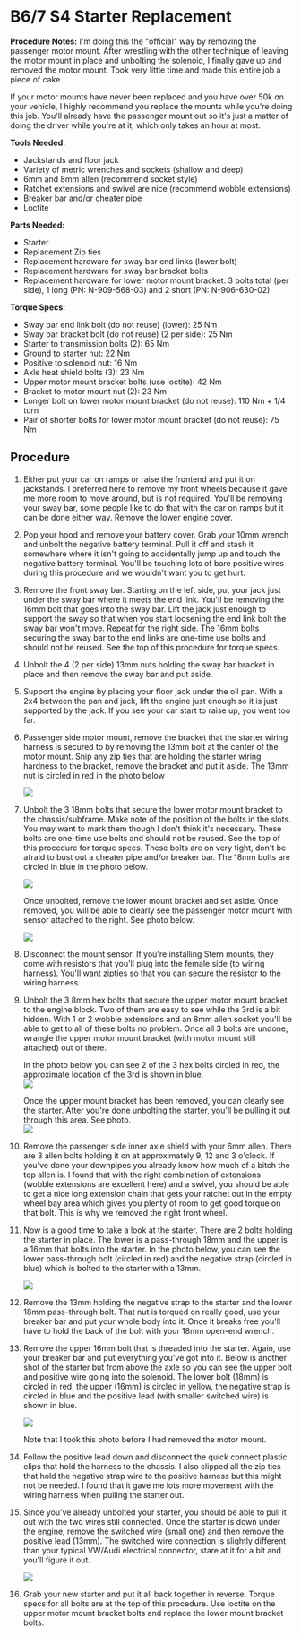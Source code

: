 # B6/7 S4 Starter Replacement

**Procedure Notes:** I'm doing this the "official" way by removing the passenger motor mount. After wrestling with the other technique of leaving the motor mount in place and unbolting the solenoid, I finally gave up and removed the motor mount. Took very little time and made this entire job a piece of cake.

If your motor mounts have never been replaced and you have over 50k on your vehicle, I highly recommend you replace the mounts while you're doing this job. You'll already have the passenger mount out so it's just a matter of doing the driver while you're at it, which only takes an hour at most.

**Tools Needed:**

* Jackstands and floor jack
* Variety of metric wrenches and sockets (shallow and deep)
* 6mm and 8mm allen (recommend socket style)
* Ratchet extensions and swivel are nice (recommend wobble extensions)
* Breaker bar and/or cheater pipe
* Loctite


**Parts Needed:**

* Starter
* Replacement Zip ties
* Replacement hardware for sway bar end links (lower bolt)
* Replacement hardware for sway bar bracket bolts
* Replacement hardware for lower motor mount bracket. 3 bolts total (per side), 1 long (PN: N-909-568-03) and 2 short (PN: N-906-630-02)

**Torque Specs:**

* Sway bar end link bolt (do not reuse) (lower): 25 Nm
* Sway bar bracket bolt (do not reuse) (2 per side): 25 Nm
* Starter to transmission bolts (2): 65 Nm
* Ground to starter nut: 22 Nm
* Positive to solenoid nut: 16 Nm
* Axle heat shield bolts (3): 23 Nm
* Upper motor mount bracket bolts (use loctite): 42 Nm
* Bracket to motor mount nut (2): 23 Nm
* Longer bolt on lower motor mount bracket (do not reuse): 110 Nm + 1/4 turn
* Pair of shorter bolts for lower motor mount bracket (do not reuse): 75 Nm

## Procedure

1. Either put your car on ramps or raise the frontend and put it on jackstands. I preferred here to remove my front wheels because it gave me more room to move around, but is not required. You'll be removing your sway bar, some people like to do that with the car on ramps but it can be done either way. Remove the lower engine cover.

2. Pop your hood and remove your battery cover. Grab your 10mm wrench and unbolt the negative battery terminal. Pull it off and stash it somewhere where it isn't going to accidentally jump up and touch the negative battery terminal. You'll be touching lots of bare positive wires during this procedure and we wouldn't want you to get hurt.

3. Remove the front sway bar. Starting on the left side, put your jack just under the sway bar where it meets the end link. You'll be removing the 16mm bolt that goes into the sway bar. Lift the jack just enough to support the sway so that when you start loosening the end link bolt the sway bar won't move. Repeat for the right side. The 16mm bolts securing the sway bar to the end links are one-time use bolts and should not be reused. See the top of this procedure for torque specs.

4. Unbolt the 4 (2 per side) 13mm nuts holding the sway bar bracket in place and then remove the sway bar and put aside.

5. Support the engine by placing your floor jack under the oil pan. With a 2x4 between the pan and jack, lift the engine just enough so it is just supported by the jack. If you see your car start to raise up, you went too far.

6. Passenger side motor mount, remove the bracket that the starter wiring harness is secured to by removing the 13mm bolt at the center of the motor mount. Snip any zip ties that are holding the starter wiring hardness to the bracket, remove the bracket and put it aside. The 13mm nut is circled in red in the photo below

    <img src="http://sandbox.enjoybeing.net/diy/S4/motor-mounts/mount1.jpg" />

7. Unbolt the 3 18mm bolts that secure the lower motor mount bracket to the chassis/subframe. Make note of the position of the bolts in the slots. You may want to mark them though I don't think it's necessary. These bolts are one-time use bolts and should not be reused. See the top of this procedure for torque specs. These bolts are on very tight, don't be afraid to bust out a cheater pipe and/or breaker bar. The 18mm bolts are circled in blue in the photo below.

    <img src="http://sandbox.enjoybeing.net/diy/S4/motor-mounts/mount1.jpg" />

    Once unbolted, remove the lower mount bracket and set aside. Once removed, you will be able to clearly see the passenger motor mount with sensor attached to the right. See photo below.

    <img src="http://sandbox.enjoybeing.net/diy/S4/motor-mounts/mount2.jpg" />

8. Disconnect the mount sensor. If you're installing Stern mounts, they come with resistors that you'll plug into the female side (to wiring harness). You'll want zipties so that you can secure the resistor to the wiring harness.

9. Unbolt the 3 8mm hex bolts that secure the upper motor mount bracket to the engine block. Two of them are easy to see while the 3rd is a bit hidden. With 1 or 2 wobble extensions and an 8mm allen socket you'll be able to get to all of these bolts no problem. Once all 3 bolts are undone, wrangle the upper motor mount bracket (with motor mount still attached) out of there.

    In the photo below you can see 2 of the 3 hex bolts circled in red, the approximate location of the 3rd is shown in blue.<br />
    <img src="http://sandbox.enjoybeing.net/diy/S4/starter/starter6.jpg" />
   
    Once the upper mount bracket has been removed, you can clearly see the starter. After you're done unbolting the starter, you'll be pulling it out through this area. See photo.<br />
    <img src="http://sandbox.enjoybeing.net/diy/S4/starter/starter3.jpg" />

10. Remove the passenger side inner axle shield with your 6mm allen. There are 3 allen bolts holding it on at approximately 9, 12 and 3 o'clock. If you've done your downpipes you already know how much of a bitch the top allen is. I found that with the right combination of extensions (wobble extensions are excellent here) and a swivel, you should be able to get a nice long extension chain that gets your ratchet out in the empty wheel bay area which gives you plenty of room to get good torque on that bolt. This is why we removed the right front wheel.

11. Now is a good time to take a look at the starter. There are 2 bolts holding the starter in place. The lower is a pass-through 18mm and the upper is a 16mm that bolts into the starter. In the photo below, you can see the lower pass-through bolt (circled in red) and the negative strap (circled in blue) which is bolted to the starter with a 13mm.

    <img src="http://sandbox.enjoybeing.net/diy/S4/starter/starter1.jpg" />

12. Remove the 13mm holding the negative strap to the starter and the lower 18mm pass-through bolt. That nut is torqued on really good, use your breaker bar and put your whole body into it. Once it breaks free you'll have to hold the back of the bolt with your 18mm open-end wrench.

13. Remove the upper 16mm bolt that is threaded into the starter. Again, use your breaker bar and put everything you've got into it. Below is another shot of the starter but from above the axle so you can see the upper bolt and positive wire going into the solenoid. The lower bolt (18mm) is circled in red, the upper (16mm) is circled in yellow, the negative strap is circled in blue and the positive lead (with smaller switched wire) is shown in blue.

    <img src="http://sandbox.enjoybeing.net/diy/S4/starter/starter2.jpg" />
    
    Note that I took this photo before I had removed the motor mount.

14. Follow the positive lead down and disconnect the quick connect plastic clips that hold the harness to the chassis. I also clipped all the zip ties that hold the negative strap wire to the positive harness but this might not be needed. I found that it gave me lots more movement with the wiring harness when pulling the starter out.

15. Since you've already unbolted your starter, you should be able to pull it out with the two wires still connected. Once the starter is down under the engine, remove the switched wire (small one) and then remove the positive lead (13mm). The switched wire connection is slightly different than your typical VW/Audi electrical connector, stare at it for a bit and you'll figure it out.

    <img src="http://sandbox.enjoybeing.net/diy/S4/starter/starter4.jpg" />

16. Grab your new starter and put it all back together in reverse. Torque specs for all bolts are at the top of this procedure. Use loctite on the upper motor mount bracket bolts and replace the lower mount bracket bolts.